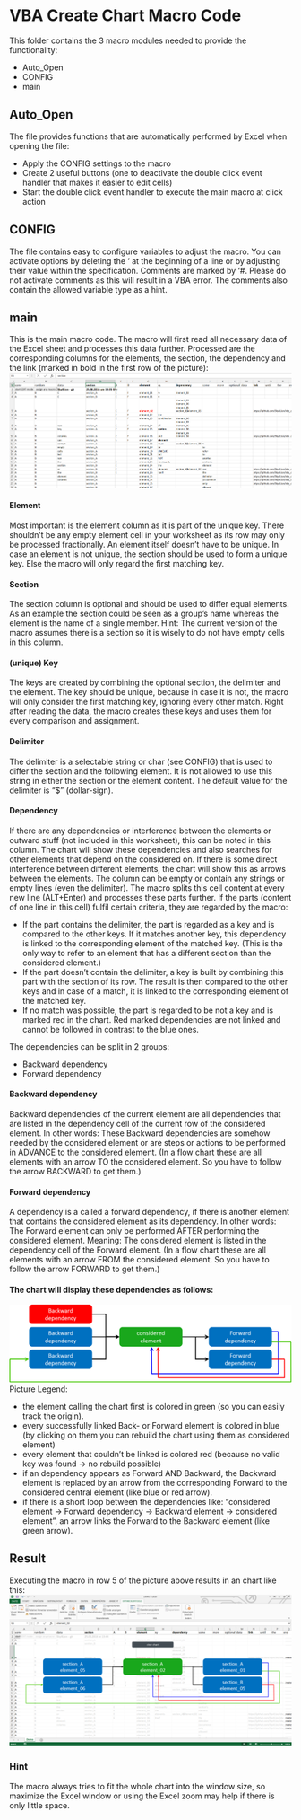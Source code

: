 # VBA Create Chart Macro Code
This folder contains the 3 macro modules needed to provide the functionality: 
* Auto_Open 
* CONFIG
* main

## Auto_Open
The file provides functions that are automatically performed by Excel when opening the file:
* Apply the CONFIG settings to the macro
* Create 2 useful buttons (one to deactivate the double click event handler that makes it easier to edit cells)
* Start the double click event handler to execute the main macro at click action

## CONFIG
The file contains easy to configure variables to adjust the macro. You can activate options by deleting the ‘ at the beginning of a line or by adjusting their value within the specification. 
Comments are marked by ‘#. Please do not activate comments as this will result in a VBA error. The comments also contain the allowed variable type as a hint.

## main
This is the main macro code. The macro will first read all necessary data of the Excel sheet and processes this data further. Processed are the corresponding columns for the elements, the section, the dependency and the link (marked in bold in the first row of the picture):
![Excel Worksheet Demo]( https://github.com/Sky4Lion/vba_create_chart/blob/master/doc/pictures/Table_full.png)

#### Element
Most important is the element column as it is part of the unique key. There shouldn’t be any empty element cell in your worksheet as its row may only be processed fractionally. An element itself doesn’t have to be unique. In case an element is not unique, the section should be used to form a unique key. Else the macro will only regard the first matching key. 

#### Section
The section column is optional and should be used to differ equal elements. As an example the section could be seen as a group’s name whereas the element is the name of a single member. 
Hint: The current version of the macro assumes there is a section so it is wisely to do not have empty cells in this column.

#### (unique) Key
The keys are created by combining the optional section, the delimiter and the element. The key should be unique, because in case it is not, the macro will only consider the first matching key, ignoring every other match. Right after reading the data, the macro creates these keys and uses them for every comparison and assignment.

#### Delimiter
The delimiter is a selectable string or char (see CONFIG) that is used to differ the section and the following element. It is not allowed to use this string in either the section or the element content. The default value for the delimiter is “$” (dollar-sign).

#### Dependency
If there are any dependencies or interference between the elements or outward stuff (not included in this worksheet), this can be noted in this column. The chart will show these dependencies and also searches for other elements that depend on the considered on. If there is some direct interference between different elements, the chart will show this as arrows between the elements. 
The column can be empty or contain any strings or empty lines (even the delimiter). The macro splits this cell content at every new line (ALT+Enter) and processes these parts further. If the parts (content of one line in this cell) fulfil certain criteria, they are regarded by the macro: 
* If the part contains the delimiter, the part is regarded as a key and is compared to the other keys. If it matches another key, this dependency is linked to the corresponding element of the matched key. (This is the only way to refer to an element that has a different section than the considered element.)
* If the part doesn’t contain the delimiter, a key is built by combining this part with the section of its row. The result is then compared to the other keys and in case of a match, it is linked to the corresponding element of the matched key.
* If no match was possible, the part is regarded to be not a key and is marked red in the chart. Red marked dependencies are not linked and cannot be followed in contrast to the blue ones. 

The dependencies can be split in 2 groups:
* Backward dependency 
* Forward dependency

#### Backward dependency
Backward dependencies of the current element are all dependencies that are listed in the dependency cell of the current row of the considered element. In other words: These Backward dependencies are somehow needed by the considered element or are steps or actions to be performed in ADVANCE to the considered element. (In a flow chart these are all elements with an arrow TO the considered element. So you have to follow the arrow BACKWARD to get them.)

#### Forward dependency
A dependency is a called a forward dependency, if there is another element that contains the considered element as its dependency. In other words: The Forward element can only be performed AFTER performing the considered element. Meaning: The considered element is listed in the dependency cell of the Forward element. (In a flow chart these are all elements with an arrow FROM the considered element. So you have to follow the arrow FORWARD to get them.)

#### The chart will display these dependencies as follows:
![Chart Explaining](https://github.com/Sky4Lion/vba_create_chart/blob/master/doc/pictures/Chart_explain.png)
Picture Legend:
* the element calling the chart first is colored in green (so you can easily track the origin).
* every successfully linked Back- or Forward element is colored in blue (by clicking on them you can rebuild the chart using them as considered element)
* every element that couldn’t be linked is colored red (because no valid key was found -> no rebuild possible)
* if an dependency appears as Forward AND Backward, the Backward element is replaced by an arrow from the corresponding Forward to the considered central element (like blue or red arrow).
* if there is a short loop between the dependencies like: “considered element -> Forward dependency -> Backward element -> considered element”, an arrow links the Forward to the Backward element (like green arrow).

## Result
Executing the macro in row 5 of the picture above results in an chart like this:
![Demo Chart]( https://github.com/Sky4Lion/vba_create_chart/blob/master/doc/pictures/Demo.png)

### Hint
The macro always tries to fit the whole chart into the window size, so maximize the Excel window or using the Excel zoom may help if there is only little space.
